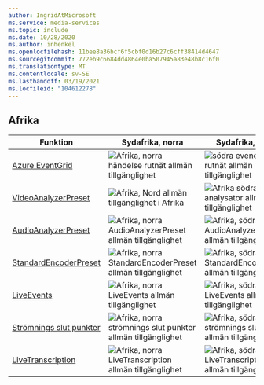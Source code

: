 ```yaml
---
author: IngridAtMicrosoft
ms.service: media-services
ms.topic: include
ms.date: 10/28/2020
ms.author: inhenkel
ms.openlocfilehash: 11bee8a36bcf6f5cbf0d16b27c6cff38414d4647
ms.sourcegitcommit: 772eb9c6684dd4864e0ba507945a83e48b8c16f0
ms.translationtype: MT
ms.contentlocale: sv-SE
ms.lasthandoff: 03/19/2021
ms.locfileid: "104612278"
---
```

<!--Feature availability in region-->

## <a name="africa"></a>Afrika

| Funktion| Sydafrika, norra | Sydafrika, västra |
| --- | --- | --- |
| [Azure EventGrid](../monitoring/reacting-to-media-services-events.md) | ![Afrika, norra händelse rutnät allmän tillgänglighet](../media/azure-clouds-regions/ga.svg) | ![södra evenemangs rutnät allmän tillgänglighet](../media/azure-clouds-regions/ga.svg) |
| [VideoAnalyzerPreset](../analyzing-video-audio-files-concept.md) | ![Afrika, Nord allmän tillgänglighet i Afrika](../media/azure-clouds-regions/ga.svg) | ![Afrika södra video analysator allmän tillgänglighet](../media/azure-clouds-regions/ga.svg) |
| [AudioAnalyzerPreset](../analyzing-video-audio-files-concept.md) | ![Afrika, norra AudioAnalyzerPreset allmän tillgänglighet](../media/azure-clouds-regions/ga.svg) | ![Afrika, södra AudioAnalyzerPreset allmän tillgänglighet](../media/azure-clouds-regions/ga.svg) |
| [StandardEncoderPreset](../encoding-concept.md) | ![Afrika, norra StandardEncoderPreset allmän tillgänglighet](../media/azure-clouds-regions/ga.svg) | ![Afrika, södra StandardEncoderPreset allmän tillgänglighet](../media/azure-clouds-regions/ga.svg) |
| [LiveEvents](../live-streaming-overview.md) | ![Afrika, norra LiveEvents allmän tillgänglighet](../media/azure-clouds-regions/ga.svg) | ![Afrika, södra LiveEvents allmän tillgänglighet](../media/azure-clouds-regions/ga.svg) |
| [Strömnings slut punkter](../streaming-endpoint-concept.md) | ![Afrika, norra strömnings slut punkter allmän tillgänglighet](../media/azure-clouds-regions/ga.svg) | ![Afrika, södra strömnings slut punkter allmän tillgänglighet](../media/azure-clouds-regions/ga.svg) |
| [LiveTranscription](../live-transcription.md) | ![Afrika, norra LiveTranscription allmän tillgänglighet](../media/azure-clouds-regions/ga.svg) | ![Afrika, södra LiveTranscription allmän tillgänglighet](../media/azure-clouds-regions/ga.svg) |
